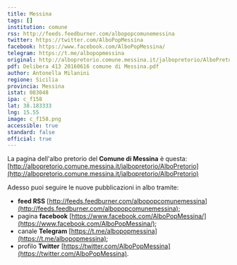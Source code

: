 ```yaml
---
title: Messina
tags: []
institution: comune
rss: http://feeds.feedburner.com/albopopcomunemessina
twitter: https://twitter.com/AlboPopMessina
facebook: https://www.facebook.com/AlboPopMessina/
telegram: https://t.me/albopopmessina
original: http://albopretorio.comune.messina.it/jalbopretorio/AlboPretorio
pdf: Delibera 413 20160616 comune di Messina.pdf
author: Antonella Milanini
regione: Sicilia
provincia: Messina
istat: 083048
ipa: c_f158
lat: 38.183333
lng: 15.55
image: c_f158.png
accessible: true
standard: false
official: true
---
```


La pagina dell'albo pretorio del **Comune di Messina** è questa: 
[http://albopretorio.comune.messina.it/jalbopretorio/AlboPretorio](http://albopretorio.comune.messina.it/jalbopretorio/AlboPretorio)

Adesso puoi seguire le nuove pubblicazioni in albo tramite:

- **feed RSS** [http://feeds.feedburner.com/albopopcomunemessina](http://feeds.feedburner.com/albopopcomunemessina);
- pagina **facebook** [https://www.facebook.com/AlboPopMessina/](https://www.facebook.com/AlboPopMessina/);
- canale **Telegram** [https://t.me/albopopmessina](https://t.me/albopopmessina);
- profilo **Twitter** [https://twitter.com/AlboPopMessina](https://twitter.com/AlboPopMessina).

